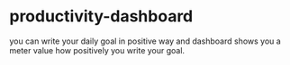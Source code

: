 # productivity-dashboard
you can write your daily goal in positive way and dashboard shows you  a meter value how positively you write your goal.
